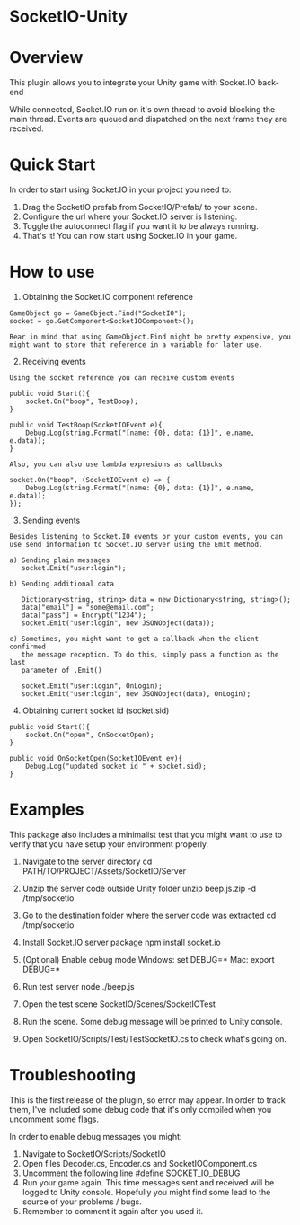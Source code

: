 # SocketIO-Unity

# Overview #
  
  This plugin allows you to integrate your Unity game with Socket.IO back-end
  
  While connected, Socket.IO run on it's own thread to avoid blocking the main
  thread. Events are queued and dispatched on the next frame they are received.


# Quick Start #

  In order to start using Socket.IO in your project you need to:
  1. Drag the SocketIO prefab from SocketIO/Prefab/ to your scene.
  2. Configure the url where your Socket.IO server is listening.
  3. Toggle the autoconnect flag if you want it to be always running.
  4. That's it! You can now start using Socket.IO in your game.


# How to use #
 
  1. Obtaining the Socket.IO component reference
  
    GameObject go = GameObject.Find("SocketIO");
    socket = go.GetComponent<SocketIOComponent>();

	Bear in mind that using GameObject.Find might be pretty expensive, you 
	might want to store that reference in a variable for later use.
	
	
  2. Receiving events
    
    Using the socket reference you can receive custom events
    
    public void Start(){
    	socket.On("boop", TestBoop);
    }
    
    public void TestBoop(SocketIOEvent e){
		Debug.Log(string.Format("[name: {0}, data: {1}]", e.name, e.data));
	}
	
	Also, you can also use lambda expresions as callbacks
	
	socket.On("boop", (SocketIOEvent e) => {
		Debug.Log(string.Format("[name: {0}, data: {1}]", e.name, e.data));
	});
  
  
  3. Sending events
  
    Besides listening to Socket.IO events or your custom events, you can
    use send information to Socket.IO server using the Emit method.
    
    a) Sending plain messages
       socket.Emit("user:login");
       
    b) Sending additional data
    
       Dictionary<string, string> data = new Dictionary<string, string>();
       data["email"] = "some@email.com";
       data["pass"] = Encrypt("1234");
       socket.Emit("user:login", new JSONObject(data));
       
    c) Sometimes, you might want to get a callback when the client confirmed 
       the message reception. To do this, simply pass a function as the last 
       parameter of .Emit()
       
       socket.Emit("user:login", OnLogin);
       socket.Emit("user:login", new JSONObject(data), OnLogin);


  4. Obtaining current socket id (socket.sid)
  
    public void Start(){
    	socket.On("open", OnSocketOpen);
    }
    
    public void OnSocketOpen(SocketIOEvent ev){
    	Debug.Log("updated socket id " + socket.sid);
    }


# Examples #
  
  This package also includes a minimalist test that you might want to use
  to verify that you have setup your environment properly.
  
  1. Navigate to the server directory
     cd PATH/TO/PROJECT/Assets/SocketIO/Server

  2. Unzip the server code outside Unity folder 
       unzip beep.js.zip -d /tmp/socketio

  3. Go to the destination folder where the server code was extracted
       cd /tmp/socketio
     
  4. Install Socket.IO server package
       npm install socket.io
  
  5. (Optional) Enable debug mode
       Windows: set DEBUG=*
       Mac: export DEBUG=*
  
  6. Run test server
       node ./beep.js
  
  7. Open the test scene
       SocketIO/Scenes/SocketIOTest
  
  8. Run the scene. Some debug message will be printed to Unity console.
  
  9. Open SocketIO/Scripts/Test/TestSocketIO.cs to check what's going on. 


# Troubleshooting #

  This is the first release of the plugin, so error may appear.
  In order to track them, I've included some debug code that it's
  only compiled when you uncomment some flags.
  
  In order to enable debug messages you might:
  1. Navigate to SocketIO/Scripts/SocketIO
  2. Open files Decoder.cs, Encoder.cs and SocketIOComponent.cs
  3. Uncomment the following line
       #define SOCKET_IO_DEBUG
  4. Run your game again. This time messages sent and received will be 
     logged to Unity console. Hopefully you might find some lead to the 
     source of your problems / bugs.
  5. Remember to comment it again after you used it.
  
  

